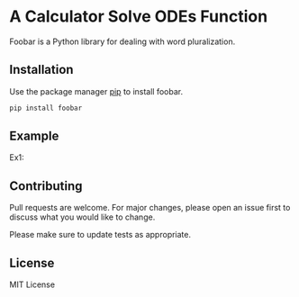 # A Calculator Solve ODEs Function

Foobar is a Python library for dealing with word pluralization.

## Installation

Use the package manager [pip](https://pip.pypa.io/en/stable/) to install foobar.

```bash
pip install foobar
```

## Example

Ex1:


## Contributing

Pull requests are welcome. For major changes, please open an issue first
to discuss what you would like to change.

Please make sure to update tests as appropriate.

## License

MIT License
